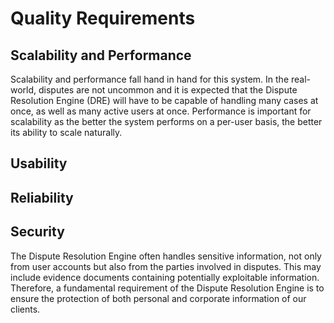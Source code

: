 # Quality Requirements
## Scalability and Performance
Scalability and performance fall hand in hand for this system. In the real-world, disputes are not uncommon and it is expected that the Dispute Resolution Engine (DRE) will have to be capable of handling many cases at once, as well as many active users at once. Performance is important for scalability as the better the system performs on a per-user basis, the better its ability to scale naturally. 
## Usability
## Reliability
## Security
The Dispute Resolution Engine often handles sensitive information, not only from user accounts but also from the parties involved in disputes. This may include evidence documents containing potentially exploitable information. Therefore, a fundamental requirement of the Dispute Resolution Engine is to ensure the protection of both personal and corporate information of our clients.
